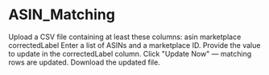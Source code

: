 # ASIN_Matching

Upload a CSV file containing at least these columns:
asin
marketplace
correctedLabel
Enter a list of ASINs and a marketplace ID.
Provide the value to update in the correctedLabel column.
Click "Update Now" — matching rows are updated.
Download the updated file.
